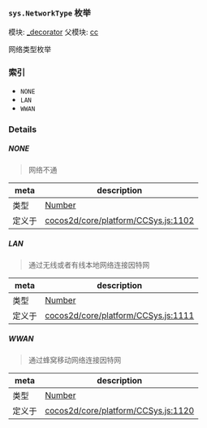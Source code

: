 ### `sys.NetworkType` 枚举



模块: [_decorator](../modules/_decorator.md)
父模块: [cc](../modules/cc.md)


网络类型枚举


### 索引
  - `NONE`
  - `LAN`
  - `WWAN`

### Details


##### NONE

> 网络不通

| meta | description |
|------|-------------|
| 类型 | <a href="https://developer.mozilla.org/en/JavaScript/Reference/Global_Objects/Number" class="crosslink external" target="_blank">Number</a> |
| 定义于 | [cocos2d/core/platform/CCSys.js:1102](https://github.com/cocos-creator/engine/blob/246760b55cfc698ac5f3450a1794d9d0554a0600/cocos2d/core/platform/CCSys.js#L1102) |



##### LAN

> 通过无线或者有线本地网络连接因特网

| meta | description |
|------|-------------|
| 类型 | <a href="https://developer.mozilla.org/en/JavaScript/Reference/Global_Objects/Number" class="crosslink external" target="_blank">Number</a> |
| 定义于 | [cocos2d/core/platform/CCSys.js:1111](https://github.com/cocos-creator/engine/blob/246760b55cfc698ac5f3450a1794d9d0554a0600/cocos2d/core/platform/CCSys.js#L1111) |



##### WWAN

> 通过蜂窝移动网络连接因特网

| meta | description |
|------|-------------|
| 类型 | <a href="https://developer.mozilla.org/en/JavaScript/Reference/Global_Objects/Number" class="crosslink external" target="_blank">Number</a> |
| 定义于 | [cocos2d/core/platform/CCSys.js:1120](https://github.com/cocos-creator/engine/blob/246760b55cfc698ac5f3450a1794d9d0554a0600/cocos2d/core/platform/CCSys.js#L1120) |


